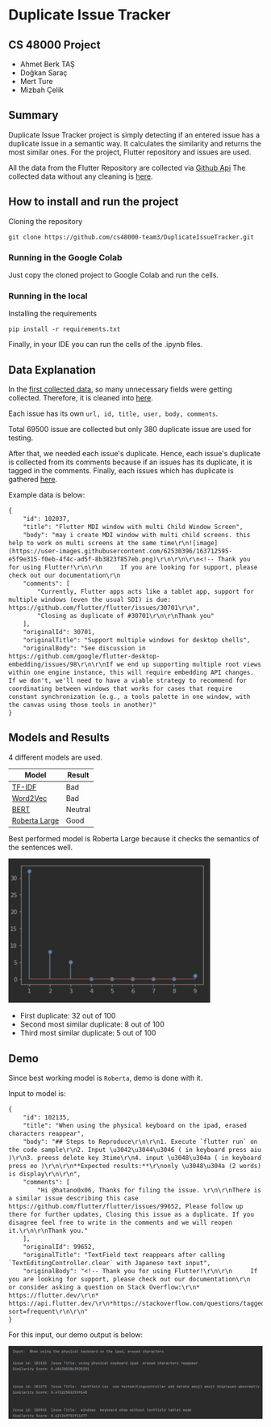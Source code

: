 # Duplicate Issue Tracker
## CS 48000 Project

- Ahmet Berk TAŞ
- Doğkan Saraç
- Mert Ture
- Mizbah Çelik


## Summary
Duplicate Issue Tracker project is simply detecting if an entered issue has a duplicate issue in a semantic way. It calculates the similarity and returns the most similar ones. For the project, Flutter repository and issues are used.

All the data from the Flutter Repository are collected via [Github Api](https://docs.github.com/en)
The collected data without any cleaning is [here](issues.json).

## How to install and run the project

Cloning the repository
```
git clone https://github.com/cs48000-team3/DuplicateIssueTracker.git
```

### Running in the Google Colab

Just copy the cloned project to Google Colab and run the cells.

### Running in the local
Installing the requirements

```
pip install -r requirements.txt
```

Finally, in your IDE you can run the cells of the .ipynb files.


## Data Explanation

In the [first collected data](issues.json), so many unnecessary fields were getting collected. Therefore, it is cleaned into [here](issues_clean.json).

Each issue has its own `url, id, title, user, body, comments`. 

Total 69500 issue are collected but only 380 duplicate issue are used for testing.

After that, we needed each issue's duplicate. Hence, each issue's duplicate is collected from its comments because if an issues has its duplicate, it is tagged in the comments. Finally, each issues which has duplicate is gathered [here](issues_final.json).

Example data is below:
```
{
    "id": 102037,
    "title": "Flutter MDI window with multi Child Window Screen",
    "body": "may i create MDI window with multi child screens. this help to work on multi screens at the same time\r\n![image](https://user-images.githubusercontent.com/62530396/163712595-e5f9e315-f0eb-4f4c-ad5f-8b3823f857eb.png)\r\n\r\n\r\n<!-- Thank you for using Flutter!\r\n\r\n     If you are looking for support, please check out our documentation\r\n
    "comments": [
        "Currently, Flutter apps acts like a tablet app, support for multiple windows (even the usual SDI) is due: https://github.com/flutter/flutter/issues/30701\r\n",
        "Closing as duplicate of #30701\r\n\r\nThank you"
    ],
    "originalId": 30701,
    "originalTitle": "Support multiple windows for desktop shells",
    "originalBody": "See discussion in https://github.com/google/flutter-desktop-embedding/issues/98\r\n\r\nIf we end up supporting multiple root views within one engine instance, this will require embedding API changes. If we don't, we'll need to have a viable strategy to recommend for coordinating between windows that works for cases that require constant synchronization (e.g., a tools palette in one window, with the canvas using those tools in another)"
}
```

## Models and Results

4 different models are used.

| Model  | Result |
| ------------- | ------------- |
| [TF-IDF](TFIDF_model.ipynb)  | Bad  |
| [Word2Vec](word2vec_model.ipynb)  | Bad  |
| [BERT](BERT_model_1.ipynb) | Neutral |
| [Roberta Large](testing_semantic_sim_with_transformers.ipynb) | Good |

Best performed model is Roberta Large because it checks the semantics of the sentences well.

<img src="./screenshots/roberta-n-results.png" width="400">

- First duplicate: 32 out of 100
- Second most similar duplicate: 8 out of 100
- Third most similar duplicate: 5 out of 100

## Demo

Since best working model is `Roberta`, demo is done with it.

Input to model is:
```
{
    "id": 102135,
    "title": "When using the physical keyboard on the ipad, erased characters reappear",
    "body": "## Steps to Reproduce\r\n\r\n1. Execute `flutter run` on the code sample\r\n2. Input \u3042\u3044\u3046 ( in keyboard press aiu )\r\n3. preess delete key 3time\r\n4. input \u3048\u304a ( in keyboard press eo )\r\n\r\n**Expected results:**\r\nonly \u3048\u304a (2 words) is display\r\n\r\n",
    "comments": [
        "Hi @hatano0x06, Thanks for filing the issue. \r\n\r\nThere is a similar issue describing this case https://github.com/flutter/flutter/issues/99652, Please follow up there for further updates, Closing this issue as a duplicate. If you disagree feel free to write in the comments and we will reopen it.\r\n\r\nThank you."
    ],
    "originalId": 99652,
    "originalTitle": "TextField text reappears after calling `TextEditingController.clear` with Japanese text input",
    "originalBody": "<!-- Thank you for using Flutter!\r\n\r\n     If you are looking for support, please check out our documentation\r\n     or consider asking a question on Stack Overflow:\r\n* https://flutter.dev/\r\n* https://api.flutter.dev/\r\n*https://stackoverflow.com/questions/tagged/flutter?sort=frequent\r\n\r\n"
}
```
For this input, our demo output is below:

<img src="./screenshots/roberta-demo.png" width="800">



